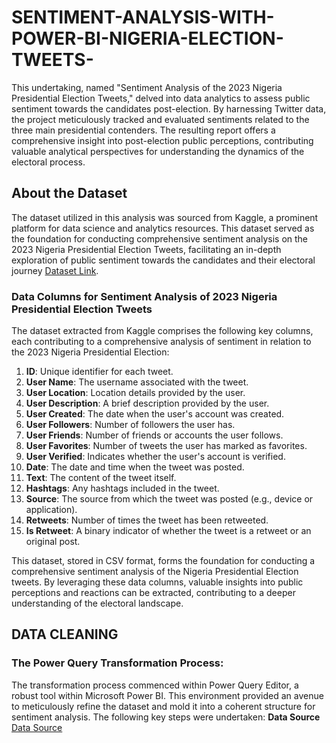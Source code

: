 # SENTIMENT-ANALYSIS-WITH-POWER-BI-NIGERIA-ELECTION-TWEETS-
This undertaking, named "Sentiment Analysis of the 2023 Nigeria Presidential Election Tweets," delved into data analytics to assess public sentiment towards the candidates post-election. By harnessing Twitter data, the project meticulously tracked and evaluated sentiments related to the three main presidential contenders. The resulting report offers a comprehensive insight into post-election public perceptions, contributing valuable analytical perspectives for understanding the dynamics of the electoral process.

## About the Dataset

The dataset utilized in this analysis was sourced from Kaggle, a prominent platform for data science and analytics resources. This dataset served as the foundation for conducting comprehensive sentiment analysis on the 2023 Nigeria Presidential Election Tweets, facilitating an in-depth exploration of public sentiment towards the candidates and their electoral journey [Dataset Link](https://www.kaggle.com/datasets/gpreda/nigerian-presidential-election-2023-tweets).

### Data Columns for Sentiment Analysis of 2023 Nigeria Presidential Election Tweets

The dataset extracted from Kaggle comprises the following key columns, each contributing to a comprehensive analysis of sentiment in relation to the 2023 Nigeria Presidential Election:

1. **ID**: Unique identifier for each tweet.
2. **User Name**: The username associated with the tweet.
3. **User Location**: Location details provided by the user.
4. **User Description**: A brief description provided by the user.
5. **User Created**: The date when the user's account was created.
6. **User Followers**: Number of followers the user has.
7. **User Friends**: Number of friends or accounts the user follows.
8. **User Favorites**: Number of tweets the user has marked as favorites.
9. **User Verified**: Indicates whether the user's account is verified.
10. **Date**: The date and time when the tweet was posted.
11. **Text**: The content of the tweet itself.
12. **Hashtags**: Any hashtags included in the tweet.
13. **Source**: The source from which the tweet was posted (e.g., device or application).
14. **Retweets**: Number of times the tweet has been retweeted.
15. **Is Retweet**: A binary indicator of whether the tweet is a retweet or an original post.

This dataset, stored in CSV format, forms the foundation for conducting a comprehensive sentiment analysis of the Nigeria Presidential Election tweets. By leveraging these data columns, valuable insights into public perceptions and reactions can be extracted, contributing to a deeper understanding of the electoral landscape.

## DATA CLEANING
### The Power Query Transformation Process:

The transformation process commenced within Power Query Editor, a robust tool within Microsoft Power BI. This environment provided an avenue to meticulously refine the dataset and mold it into a coherent structure for sentiment analysis. The following key steps were undertaken:
**Data Source**
[Data Source](https://github.com/Ainaganiu/SENTIMENT-ANALYSIS-WITH-POWER-BI-NIGERIA-ELECTION-TWEETS-/blob/main/Picture/SOURCE.png)

